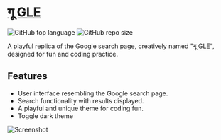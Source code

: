# [गू GLE](https://gu-gle.netlify.app/)

![GitHub top language](https://img.shields.io/github/languages/top/A-nshuman/Gugle?color=rgb(47,169,215))
![GitHub repo size](https://img.shields.io/github/repo-size/A-nshuman/Gugle?color=darkgreen)

A playful replica of the Google search page, creatively named "[गू GLE](https://gu-gle.netlify.app/)", designed for fun and coding practice.

## Features
- User interface resembling the Google search page.
- Search functionality with results displayed.
- A playful and unique theme for coding fun.
- Toggle dark theme

![Screenshot](https://gu-gle.netlify.app/)

